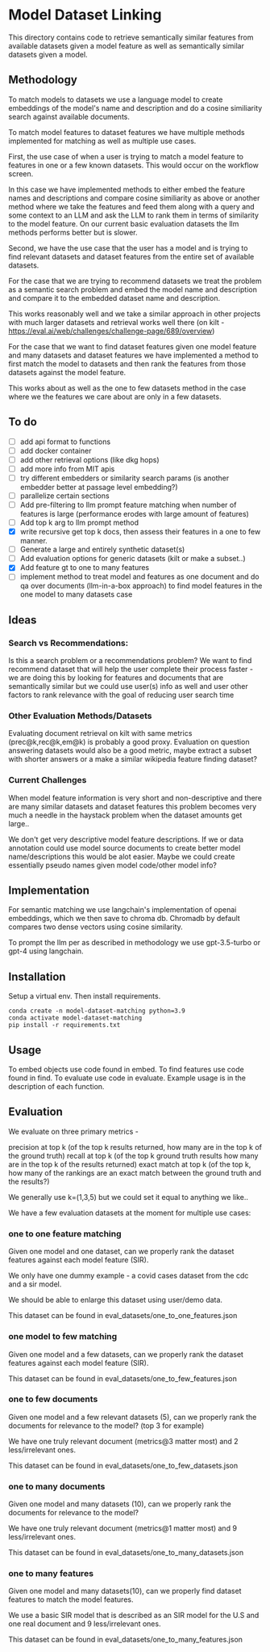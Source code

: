 # Model Dataset Linking
This directory contains code to retrieve semantically similar features from available datasets
given a model feature as well as semantically similar datasets given a model.

## Methodology
To match models to datasets we use a language model to create embeddings of the 
model's name and description and do a cosine similiarity search against available documents.

To match model features to dataset features we have multiple methods implemented for matching
as well as multiple use cases. 

First, the use case of when a user is trying to match a model feature to features 
in one or a few known datasets. This would occur on the workflow screen. 

In this case we have implemented methods to either embed the feature names and descriptions and compare cosine 
similiarity as above or another method where we take the features and feed them along with a 
query and some context to an LLM and ask the LLM to rank them in terms of similarity
to the model feature. On our current basic evaluation datasets the llm methods performs better but is slower.

Second, we have the use case that the user has a model and is trying to find 
relevant datasets and dataset features from the entire set of available datasets.

For the case that we are trying to recommend datasets we treat the problem as a semantic search problem
and embed the model name and description and compare it to the embedded dataset name and description.

This works reasonably well and we take a similar approach in other projects with much larger datasets
and retrieval works well there (on kilt - https://eval.ai/web/challenges/challenge-page/689/overview)

For the case that we want to find dataset features given one model feature and many 
datasets and dataset features we have implemented a method to first match the model to datasets
and then rank the features from those datasets against the model feature.

This works about as well as the one to few datasets method in the case where we the features 
we care about are only in a few datasets.

## To do
- [ ] add api format to functions
- [ ] add docker container
- [ ] add other retrieval options (like dkg hops)
- [ ] add more info from MIT apis
- [ ] try different embedders or similarity search params (is another embedder better at passage level embedding?)
- [ ] parallelize certain sections
- [ ] Add pre-filtering to llm prompt feature matching when number of features is large (performance erodes with large amount of features)
- [ ] Add top k arg to llm prompt method
- [X] write recursive get top k docs, then assess their features in a one to few manner.
- [ ] Generate a large and entirely synthetic dataset(s)
- [ ] Add evaluation options for generic datasets (kilt or make a subset..)
- [X] Add feature gt to one to many features
- [ ] implement method to treat model and features as one document and do qa over documents (llm-in-a-box approach) to find model features in the one model to many datasets case

## Ideas 

### Search vs Recommendations:
Is this a search problem or a recommendations problem? We want to find recommend 
dataset that will help the user complete their process faster -
we are doing this by looking for features and documents that are 
semantically similar but we could use user(s) info as well and user other factors
to rank relevance with the goal of reducing user search time

### Other Evaluation Methods/Datasets
Evaluating document retrieval on kilt with same metrics (prec@k,rec@k,em@k) is probably a good proxy.
Evaluation on question answering datasets would also be a good metric, 
maybe extract a subset with shorter answers or a make a similar wikipedia feature finding dataset?

### Current Challenges 
When model feature information is very short and non-descriptive and there are many similar datasets and dataset features
this problem becomes very much a needle in the haystack problem when the dataset amounts get large..

We don't get very descriptive model feature descriptions. If we or data 
annotation could use model source documents to create better model 
name/descriptions this would be alot easier. Maybe we could create essentially pseudo names given model code/other model info?

## Implementation 
For semantic matching we use langchain's implementation of openai embeddings, which we 
then save to chroma db. Chromadb by default compares two dense vectors using cosine 
similarity.

To prompt the llm per as described in methodology we use gpt-3.5-turbo or gpt-4 using langchain.

## Installation
Setup a virtual env.
Then install requirements.
```
conda create -n model-dataset-matching python=3.9
conda activate model-dataset-matching
pip install -r requirements.txt
```

## Usage

To embed objects use code found in embed.
To find features use code found in find.
To evaluate use code in evaluate.
Example usage is in the description of each function.

## Evaluation
We evaluate on three primary metrics - 

precision at top k (of the top k results returned, how many are in the top k of the ground truth)
recall at top k (of the top k ground truth results how many are in the top k of the results returned)
exact match at top k (of the top k, how many of the rankings are an exact match between the ground truth and the results?)

We generally use k=(1,3,5) but we could set it equal to anything we like..

We have a few evaluation datasets at the moment for multiple use cases:

### one to one feature matching

Given one model and one dataset, can we properly rank the dataset features
against each model feature (SIR). 

We only have one dummy example - a covid cases dataset from the cdc and a sir model.

We should be able to enlarge this dataset using user/demo data.

This dataset can be found in eval_datasets/one_to_one_features.json

### one model to few matching

Given one model and a few datasets, can we properly rank the dataset features
against each model feature (SIR).

This dataset can be found in eval_datasets/one_to_few_features.json

### one to few documents  

Given one model and a few relevant datasets (5), can we properly rank the documents 
for relevance to the model? (top 3 for example)

We have one truly relevant document (metrics@3 matter most) and 2 less/irrelevant ones.

This dataset can be found in eval_datasets/one_to_few_datasets.json

### one to many documents  

Given one model and many datasets (10), can we properly rank the documents 
for relevance to the model?

We have one truly relevant document (metrics@1 matter most) and 9 less/irrelevant ones.

This dataset can be found in eval_datasets/one_to_many_datasets.json

### one to many features 
Given one model and many datasets(10), can we properly find dataset features
to match the model features.
 
We use a basic SIR model that is described as an SIR model for the U.S 
and one real document and 9 less/irrelevant ones.

This dataset can be found in eval_datasets/one_to_many_features.json


